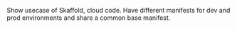 Show usecase of Skaffold, cloud code. Have different manifests for dev and prod environments and share a common base manifest. 

